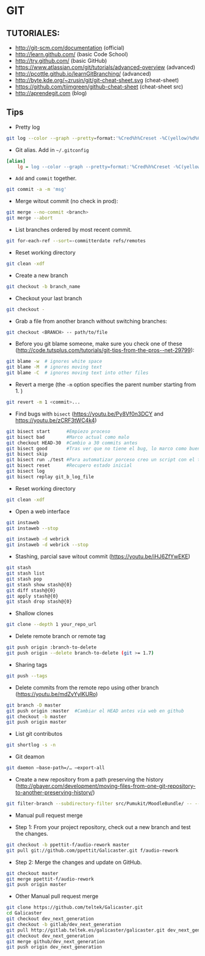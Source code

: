 GIT
===

TUTORIALES:
-----------

* http://git-scm.com/documentation (official)
* http://learn.github.com/ (basic Code School)
* http://try.github.com/ (basic GitHub)
* https://www.atlassian.com/git/tutorials/advanced-overview (advanced)
* http://pcottle.github.io/learnGitBranching/ (advanced)
* http://byte.kde.org/~zrusin/git/git-cheat-sheet.svg (cheat-sheet)
* https://github.com/tiimgreen/github-cheat-sheet (cheat-sheet src)
* http://aprendegit.com (blog)


Tips
----
* Pretty log
```sh
git log --color --graph --pretty=format:'%Cred%h%Creset -%C(yellow)%d%Creset %s %Cgreen(%cr) %C(bold blue)<%an>%Creset' --abbrev-commit
```

* Git alias. Add in `~/.gitconfig`
```ini
[alias]
    lg = log --color --graph --pretty=format:'%Cred%h%Creset -%C(yellow)%d%Creset %s %Cgreen(%cr) %C(bold blue)<%an>%Creset' --abbrev-commit
```

* `Add` and `commit` together.
```sh
git commit -a -m 'msg'
```

* Merge witout commit (no check in prod):
```sh
git merge --no-commit <branch>
git merge --abort
```

* List branches ordered by most recent commit.
```sh
git for-each-ref --sort=-committerdate refs/remotes
```

* Reset working directory
```sh
git clean -xdf
```

* Create a new branch
```sh
git checkout -b branch_name
```

* Checkout your last branch
```sh
git checkout -
```

* Grab a file from another branch without switching branches:
```sh
git checkout <BRANCH> -- path/to/file
```

* Before you git blame someone, make sure you check one of these (http://code.tutsplus.com/tutorials/git-tips-from-the-pros--net-29799):
```sh
git blame -w  # ignores white space
git blame -M  # ignores moving text
git blame -C  # ignores moving text into other files
```

* Revert a merge (the `-m` option specifies the parent number starting from 1. )
```sh
git revert -m 1 <commit>...
```

* Find bugs with `bisect` (https://youtu.be/Py8Vf0n3DCY and https://youtu.be/zCRF3tWC4k4)
```sh
git bisect start      #Empiezo proceso
git bisect bad        #Marco actual como malo
git checkout HEAD-30  #Cambio a 30 commits antes
git bisect good       #Tras ver que no tiene el bug, lo marco como bueno
git bisect skip
git bisect run ./test #Para automatizar porceso creo un script con el test que me indica si es bueno o no
git bisect reset      #Recupero estado inicial
git bisect log
git bisect replay git_b_log_file
```

* Reset working directory
```sh
git clean -xdf
```

* Open a web interface
```sh
git instaweb
git instaweb --stop
```
```sh
git instaweb -d webrick
git instaweb -d webrick --stop
```

* Stashing, parcial save witout commit (https://youtu.be/iHJ6ZfYwEKE)
```sh
git stash
git stash list
git stash pop
git stash show stash@{0}
git diff stash@{0}
git apply stash@{0}
git stash drop stash@{0}
```

*  Shallow clones
```sh
git clone --depth 1 your_repo_url
```

* Delete remote branch or remote tag
```sh
git push origin :branch-to-delete
git push origin --delete branch-to-delete (git >= 1.7)
```

* Sharing tags
```sh
git push --tags
```

* Delete commits from the remote repo using other branch (https://youtu.be/mdZvYyIKURo)
```sh
git branch -D master
git push origin :master  #Cambiar el HEAD antes via web en github
git checkout -b master
git push origin master
```

* List git contributos
```sh
git shortlog -s -n
```

* Git deamon
```sh
git daemon —base-path=/… —export-all
```

* Create a new repository from a path preserving the history (http://gbayer.com/development/moving-files-from-one-git-repository-to-another-preserving-history/)
```sh
git filter-branch --subdirectory-filter src/Pumukit/MoodleBundle/ -- --all
```

* Manual pull request merge

 * Step 1: From your project repository, check out a new branch and test the changes.

 ```sh
 git checkout -b ppettit-f/audio-rework master
 git pull git://github.com/ppettit/Galicaster.git f/audio-rework
 ```
 
 * Step 2: Merge the changes and update on GitHub.

 ```sh
 git checkout master
 git merge ppettit-f/audio-rework
 git push origin master
 ```

* Other Manual pull request merge
```sh
git clone https://github.com/teltek/Galicaster.git
cd Galicaster
git checkout dev_next_generation
git checkout -b gitlab/dev_next_generation
git pull http://gitlab.teltek.es/galicaster/galicaster.git dev_next_generation
git checkout dev_next_generation
git merge github/dev_next_generation
git push origin dev_next_generation
```
